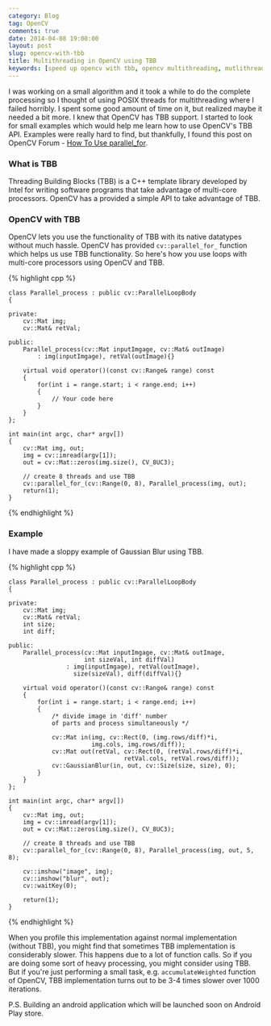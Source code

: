 ```yaml
---
category: Blog
tag: OpenCV
comments: true
date: 2014-04-08 19:00:00
layout: post
slug: opencv-with-tbb
title: Multithreading in OpenCV using TBB
keywords: [speed up opencv with tbb, opencv multithreading, mutlithreading with tbb, opencv in C++]
---
```


I was working on a small algorithm and it took a while to do the complete processing so I thought of using POSIX threads for multithreading where I failed horribly. I spent some good amount of time on it, but realized maybe it needed a bit more. I knew that OpenCV has TBB support. I started to look for small examples which would help me learn how to use OpenCV's TBB API. Examples were really hard to find, but thankfully, I found this post on OpenCV Forum - [How To Use parallel_for](http://answers.opencv.org/question/3730/how-to-use-parallel_for/).

### What is TBB

Threading Building Blocks (TBB) is a C++ template library developed by Intel for writing software programs that take advantage of multi-core processors. OpenCV has a provided a simple API to take advantage of TBB.

### OpenCV with TBB

OpenCV lets you use the functionality of TBB with its native datatypes without much hassle. OpenCV has provided `cv::parallel_for_` function which helps us use TBB functionality. So here's how you use loops with multi-core processors using OpenCV and TBB.

{% highlight cpp %}

    class Parallel_process : public cv::ParallelLoopBody
    {

    private:
        cv::Mat img;
        cv::Mat& retVal;

    public:
        Parallel_process(cv::Mat inputImgage, cv::Mat& outImage)
            : img(inputImgage), retVal(outImage){}

        virtual void operator()(const cv::Range& range) const
        {
            for(int i = range.start; i < range.end; i++)
            {
                // Your code here
            }
        }
    };

    int main(int argc, char* argv[])
    {
        cv::Mat img, out;
        img = cv::imread(argv[1]);
        out = cv::Mat::zeros(img.size(), CV_8UC3);
        
        // create 8 threads and use TBB
        cv::parallel_for_(cv::Range(0, 8), Parallel_process(img, out);
        return(1);
    }

{% endhighlight %}

### Example

I have made a sloppy example of Gaussian Blur using TBB.

{% highlight cpp %}

    class Parallel_process : public cv::ParallelLoopBody
    {

    private:
        cv::Mat img;
        cv::Mat& retVal;
        int size;
        int diff;

    public:
        Parallel_process(cv::Mat inputImgage, cv::Mat& outImage, 
                         int sizeVal, int diffVal)
                    : img(inputImgage), retVal(outImage), 
                      size(sizeVal), diff(diffVal){}

        virtual void operator()(const cv::Range& range) const
        {
            for(int i = range.start; i < range.end; i++)
            {
                /* divide image in 'diff' number 
                of parts and process simultaneously */

                cv::Mat in(img, cv::Rect(0, (img.rows/diff)*i, 
                           img.cols, img.rows/diff));
                cv::Mat out(retVal, cv::Rect(0, (retVal.rows/diff)*i, 
                                    retVal.cols, retVal.rows/diff));
                cv::GaussianBlur(in, out, cv::Size(size, size), 0);
            }
        }
    };

    int main(int argc, char* argv[])
    {
        cv::Mat img, out;
        img = cv::imread(argv[1]);
        out = cv::Mat::zeros(img.size(), CV_8UC3);
        
        // create 8 threads and use TBB
        cv::parallel_for_(cv::Range(0, 8), Parallel_process(img, out, 5, 8);

        cv::imshow("image", img);
        cv::imshow("blur", out);
        cv::waitKey(0);

        return(1);
    }

{% endhighlight %}

When you profile this implementation against normal implementation (without TBB), you might find that sometimes TBB implementation is considerably slower. This happens due to a lot of function calls. So if you are doing some sort of heavy processing, you might consider using TBB. But if you're just performing a small task, e.g. `accumulateWeighted` function of OpenCV, TBB implementation turns out to be 3-4 times slower over 1000 iterations.

P.S. Building an android application which will be launched soon on Android Play store.
